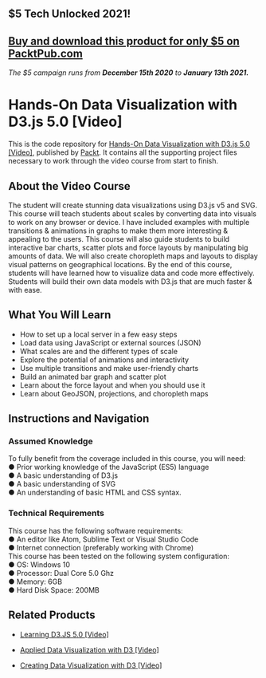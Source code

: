 ## $5 Tech Unlocked 2021!
[Buy and download this product for only $5 on PacktPub.com](https://www.packtpub.com/)
-----
*The $5 campaign         runs from __December 15th 2020__ to __January 13th 2021.__*

# Hands-On Data Visualization with D3.js 5.0 [Video]
This is the code repository for [Hands-On Data Visualization with D3.js 5.0 [Video]](https://www.packtpub.com/web-development/hands-data-visualization-d3js-50-video?utm_source=github&utm_medium=repository&utm_campaign=9781789340594), published by [Packt](https://www.packtpub.com/?utm_source=github). It contains all the supporting project files necessary to work through the video course from start to finish.
## About the Video Course
The student will create stunning data visualizations using D3.js v5 and SVG. This course will teach students about scales by converting data into visuals to work on any browser or device.
I have included examples with multiple transitions & animations in graphs to make them more interesting & appealing to the users. This course will also guide students to build interactive bar charts, scatter plots and force layouts by manipulating big amounts of data. We will also create choropleth maps and layouts to display visual patterns on geographical locations.
By the end of this course, students will have learned how to visualize data and code more effectively. Students will build their own data models with D3.js that are much faster & with ease.

<H2>What You Will Learn</H2>
<DIV class=book-info-will-learn-text>
<UL>
<LI>How to set up a local server in a few easy steps 
<LI>Load data using JavaScript or external sources (JSON) 
<LI>What scales are and the different types of scale 
<LI>Explore the potential of animations and interactivity 
<LI>Use multiple transitions and make user-friendly charts 
<LI>Build an animated bar graph and scatter plot 
<LI>Learn about the force layout and when you should use it 
<LI>Learn about GeoJSON, projections, and choropleth maps </LI></UL></DIV>

## Instructions and Navigation
### Assumed Knowledge
To fully benefit from the coverage included in this course, you will need:<br/>
●	Prior working knowledge of the JavaScript (ES5) language<br/>
●	A basic understanding of D3.js<br/>
●	A basic understanding of SVG<br/>
●	An understanding of basic HTML and CSS syntax.<br/>

### Technical Requirements
This course has the following software requirements:<br/>
●	An editor like Atom, Sublime Text or Visual Studio Code<br/>
●	Internet connection (preferably working with Chrome)<br/>
This course has been tested on the following system configuration:<br/>
●	OS: Windows 10<br/>
●	Processor: Dual Core 5.0 Ghz<br/>
●	Memory: 6GB<br/>
●	Hard Disk Space: 200MB
<br/>


## Related Products
* [Learning D3.JS 5.0 [Video]](https://www.packtpub.com/web-development/learning-d3js-50-video?utm_source=github&utm_medium=repository&utm_campaign=9781789346275)

* [Applied Data Visualization with D3 [Video]](https://www.packtpub.com/big-data-and-business-intelligence/applied-data-visualization-d3-video?utm_source=github&utm_medium=repository&utm_campaign=9781789341119)

* [Creating Data Visualization with D3 [Video]](https://www.packtpub.com/big-data-and-business-intelligence/creating-data-visualization-d3-video?utm_source=github&utm_medium=repository&utm_campaign=9781789344820)

